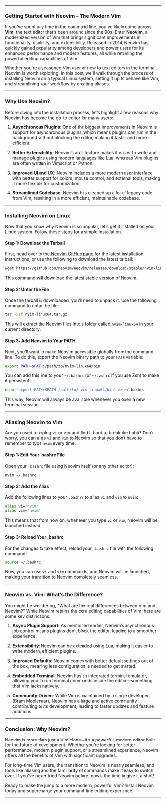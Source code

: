 
---

### **Getting Started with Neovim – The Modern Vim**

If you’ve spent any time in the command line, you’ve likely come across **Vim**, the text editor that’s been around since the 90s. Enter **Neovim**, a modernized version of Vim that brings significant improvements in functionality, usability, and extensibility. Released in 2014, Neovim has quickly gained popularity among developers and power users for its enhanced performance and modern features, all while retaining the powerful editing capabilities of Vim.

Whether you're a seasoned Vim user or new to text editors in the terminal, Neovim is worth exploring. In this post, we'll walk through the process of installing Neovim on a typical Linux system, setting it up to behave like Vim, and streamlining your workflow by creating aliases.

---

### **Why Use Neovim?**

Before diving into the installation process, let’s highlight a few reasons why Neovim has become the go-to editor for many users:

1. **Asynchronous Plugins**: One of the biggest improvements in Neovim is support for asynchronous plugins, which means plugins can run in the background without blocking the editor, making it faster and more efficient.
   
2. **Better Extensibility**: Neovim’s architecture makes it easier to write and manage plugins using modern languages like Lua, whereas Vim plugins are often written in Vimscript or Python.

3. **Improved UI and UX**: Neovim includes a more modern user interface with better support for colors, mouse control, and external tools, making it more flexible for customization.

4. **Streamlined Codebase**: Neovim has cleaned up a lot of legacy code from Vim, resulting in a more efficient, maintainable codebase.

---

### **Installing Neovim on Linux**

Now that you know why Neovim is so popular, let’s get it installed on your Linux system. Follow these steps for a simple installation.

#### **Step 1: Download the Tarball**

First, head over to the [Neovim GitHub page](https://github.com/neovim/neovim/blob/master/INSTALL.md#linux) for the latest installation instructions, or use the following to download the latest tarball:

```bash
wget https://github.com/neovim/neovim/releases/download/stable/nvim-linux64.tar.gz
```

This command will download the latest stable version of Neovim.

#### **Step 2: Untar the File**

Once the tarball is downloaded, you'll need to unpack it. Use the following command to untar the file:

```bash
tar -xzf nvim-linux64.tar.gz
```

This will extract the Neovim files into a folder called `nvim-linux64` in your current directory.

#### **Step 3: Add Neovim to Your PATH**

Next, you’ll want to make Neovim accessible globally from the command line. To do this, export the Neovim binary path to your `PATH` variable:

```bash
export PATH=$PATH:/path/to/nvim-linux64/bin
```

You can add this line to your `~/.bashrc` (or `~/.zshrc` if you use Zsh) to make it persistent:

```bash
echo 'export PATH=$PATH:/path/to/nvim-linux64/bin' >> ~/.bashrc
```

This way, Neovim will always be available whenever you open a new terminal session.

---

### **Aliasing Neovim to Vim**

Are you used to typing `vi` or `vim` and find it hard to break the habit? Don’t worry, you can alias `vi` and `vim` to Neovim so that you don’t have to remember to type `nvim` every time.

#### **Step 1: Edit Your .bashrc File**

Open your `.bashrc` file using Neovim itself (or any other editor):

```bash
nvim ~/.bashrc
```

#### **Step 2: Add the Alias**

Add the following lines to your `.bashrc` to alias `vi` and `vim` to `nvim`:

```bash
alias vi='nvim'
alias vim='nvim'
```

This means that from now on, whenever you type `vi` or `vim`, Neovim will be launched instead.

#### **Step 3: Reload Your .bashrc**

For the changes to take effect, reload your `.bashrc` file with the following command:

```bash
source ~/.bashrc
```

Now, you can use `vi` and `vim` commands, and Neovim will be launched, making your transition to Neovim completely seamless.

---

### **Neovim vs. Vim: What’s the Difference?**

You might be wondering, "What are the real differences between Vim and Neovim?" While Neovim retains the core editing capabilities of Vim, here are some key distinctions:

1. **Async Plugin Support**: As mentioned earlier, Neovim’s asynchronous job control means plugins don’t block the editor, leading to a smoother experience.
   
2. **Extensibility**: Neovim can be extended using Lua, making it easier to write modern, efficient plugins.

3. **Improved Defaults**: Neovim comes with better default settings out of the box, meaning less configuration is needed to get started.

4. **Embedded Terminal**: Neovim has an integrated terminal emulator, allowing you to run terminal commands inside the editor—something that Vim lacks natively.

5. **Community-Driven**: While Vim is maintained by a single developer (Bram Moolenaar), Neovim has a large and active community contributing to its development, leading to faster updates and feature additions.

---

### **Conclusion: Why Neovim?**

Neovim is more than just a Vim clone—it’s a powerful, modern editor built for the future of development. Whether you’re looking for better performance, modern plugin support, or a streamlined experience, Neovim offers all the benefits of Vim with significant upgrades.

For long-time Vim users, the transition to Neovim is nearly seamless, and tools like aliasing and the familiarity of commands make it easy to switch over. If you’ve never tried Neovim before, now’s the time to give it a shot!

Ready to make the jump to a more modern, powerful Vim? Install Neovim today and supercharge your command-line editing experience.

---
